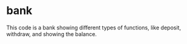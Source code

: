 # bank

This code is a bank showing different types of functions, like deposit, withdraw, and showing the balance.
